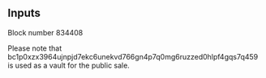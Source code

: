 ## Inputs 

Block number 834408

Please note that bc1p0xzx3964ujnpjd7ekc6unekvd766gn4p7q0mg6ruzzed0hlpf4gqs7q459 is used as a vault for the public sale.
